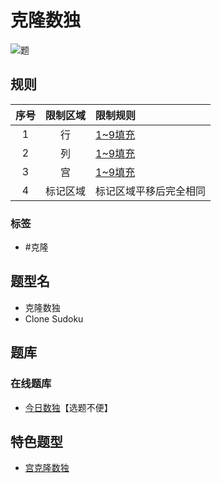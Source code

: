 # 克隆数独
<!-- START doctoc generated TOC please keep comment here to allow auto update -->
<!-- DON'T EDIT THIS SECTION, INSTEAD RE-RUN doctoc TO UPDATE -->

<!-- END doctoc generated TOC please keep comment here to allow auto update -->

![题](https://cn.sudoku.today/pic/clonesudoku4x5/15535_134471.png)

## 规则

| 序号  | 限制区域 | 限制规则        |
|:---:|:----:|:------------|
|  1  |  行   | [1~9填充]     |
|  2  |  列   | [1~9填充]     |
|  3  |  宫   | [1~9填充]     |
|  4  | 标记区域 | 标记区域平移后完全相同 |

### 标签

- #克隆

## 题型名

- 克隆数独
- Clone Sudoku

## 题库

### 在线题库

- [今日数独]【选题不便】

[今日数独]: https://cn.sudoku.today/g-clone-sudoku/

## 特色题型

- [宫克隆数独](宫克隆数独.md)

[1~9填充]: ../../../../rules/rules.md#1to9填充
